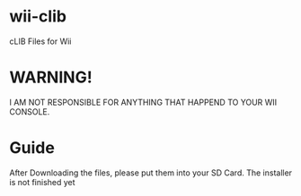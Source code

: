 # wii-clib
cLIB Files for Wii

# WARNING!
I AM NOT RESPONSIBLE FOR ANYTHING THAT HAPPEND TO YOUR WII CONSOLE.

# Guide
After Downloading the files, please put them into your SD Card.
The installer is not finished yet
